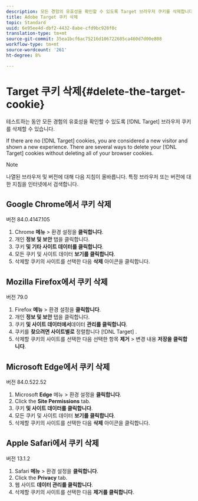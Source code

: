 ```yaml
---
description: 모든 경험의 유효성을 확인할 수 있도록 Target 브라우저 쿠키를 삭제합니다.
title: Adobe Target 쿠키 삭제
topic: Standard
uuid: 6e95ee4d-dbf2-4432-8abe-cfd9bc928f0c
translation-type: tm+mt
source-git-commit: 35ea1bcf6ac75216d106722685ca460d7d00e808
workflow-type: tm+mt
source-wordcount: '261'
ht-degree: 8%

---
```



# Target 쿠키 삭제{#delete-the-target-cookie}

테스트하는 동안 모든 경험의 유효성을 확인할 수 있도록 [!DNL Target] 브라우저 쿠키를 삭제할 수 있습니다.

If there are no [!DNL Target] cookies, you are considered a new visitor and shown a new experience. There are several ways to delete your [!DNL Target] cookies without deleting all of your browser cookies.

>[!NOTE]
>
>나열된 브라우저 및 버전에 대해 다음 지침이 올바릅니다. 특정 브라우저 또는 버전에 대한 지침을 인터넷에서 검색합니다.

## Google Chrome에서 쿠키 삭제

버전 84.0.4147.105

1. Chrome **메뉴** > 환경 설정을 **클릭합니다**.
1. 개인 **정보 및 보안** 탭을 클릭합니다.
1. 쿠키 **및 기타 사이트 데이터를 클릭합니다**.
1. 모든 쿠키 및 사이트 데이터 **보기를 클릭합니다**.
1. 삭제할 쿠키의 사이트를 선택한 다음 **삭제** 아이콘을 클릭합니다.

## Mozilla Firefox에서 쿠키 삭제

버전 79.0

1. Firefox **메뉴** > 환경 설정을 **클릭합니다**.
1. 개인 **정보 및 보안** 탭을 클릭합니다.
1. 쿠키 **및 사이트 데이터에서**&#x200B;데이터 **관리를 클릭합니다**.
1. 쿠키를 **찾으려면 사이트별로** 정렬합니다 [!DNL Target] .
1. 삭제할 쿠키의 사이트를 선택한 다음 선택한 항목 **제거** > 변경 내용 **저장을 클릭합니다**.

## Microsoft Edge에서 쿠키 삭제

버전 84.0.522.52

1. Microsoft **Edge** 메뉴 > 환경 설정을 **클릭합니다**.
1. Click the **Site Permissions** tab.
1. 쿠키 **및 사이트 데이터를 클릭합니다**.
1. 모든 쿠키 및 사이트 데이터 **보기를 클릭합니다**.
1. 삭제할 쿠키의 사이트를 선택한 다음 **삭제** 아이콘을 클릭합니다.

## Apple Safari에서 쿠키 삭제

버전 13.1.2

1. Safari **메뉴** > 환경 설정을 **클릭합니다**.
1. Click the **Privacy** tab.
1. 웹 사이트 **데이터 관리를 클릭합니다**.
1. 삭제할 쿠키의 사이트를 선택한 다음 **제거를 클릭합니다**.
